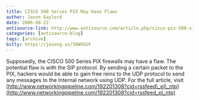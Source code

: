 ```yaml
---
title: CISCO 500 Series PIX May Have Flaws
author: Jason Gaylord
date: 2006-08-22
antisource-link: http://www.antisource.com/article.php/cisco-pix-500-sip-flaw
categories: [antisource-blog]
tags: [archive]
bitly: https://jasong.us/30WXUGF
---
```


Supposedly, the CISCO 500 Series PIX firewalls may have a flaw. The potential flaw is with the SIP protocol. By sending a certain packet to the PIX, hackers would be able to gain free reins to the UDP protocol to send any messages to the Internal network using UDP. For the full article, visit [http://www.networkingpipeline.com/192201308?cid=rssfeed\_pl\_ntp](http://www.networkingpipeline.com/192201308?cid=rssfeed_pl_ntp)